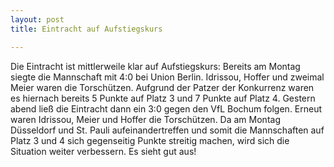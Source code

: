 ```yaml
---
layout: post
title: Eintracht auf Aufstiegskurs

---
```


Die Eintracht ist mittlerweile klar auf Aufstiegskurs: Bereits am Montag siegte die Mannschaft mit 4:0 bei Union Berlin. Idrissou, Hoffer und zweimal Meier waren die Torschützen. Aufgrund der Patzer der Konkurrenz waren es hiernach bereits 5 Punkte auf Platz 3 und 7 Punkte auf Platz 4. Gestern abend ließ die Eintracht dann ein 3:0 gegen den VfL Bochum folgen. Erneut waren Idrissou, Meier und Hoffer die Torschützen. Da am Montag Düsseldorf und St. Pauli aufeinandertreffen und somit die Mannschaften auf Platz 3 und 4 sich gegenseitig Punkte streitig machen, wird sich die Situation weiter verbessern. Es sieht gut aus!


